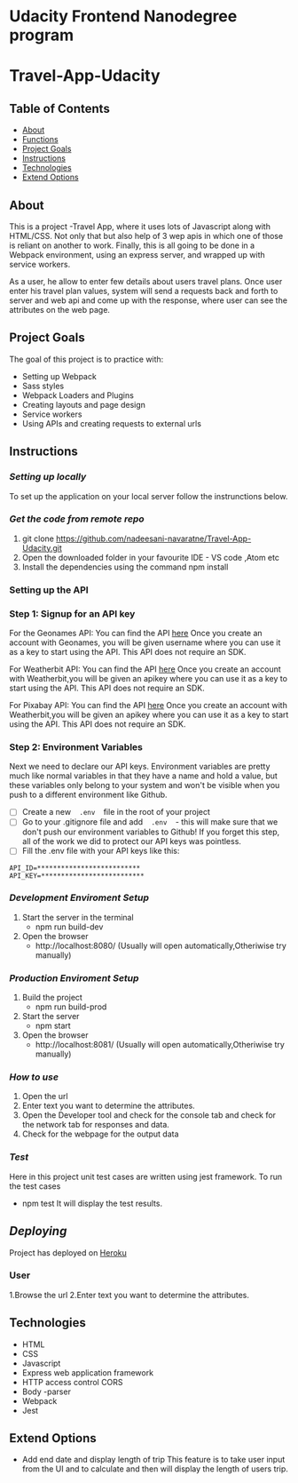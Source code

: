 # Udacity Frontend Nanodegree program

# Travel-App-Udacity

## Table of Contents

* [About](#about)
* [Functions](#functions)
* [Project Goals](#project_goals)
* [Instructions](#instructions)
* [Technologies](#technologies)
* [Extend Options](#extend_Options)

## About

This is a project -Travel App, where it uses lots of Javascript along with HTML/CSS. Not only that but also  help of 3 wep apis in which one of those is reliant on another to work. Finally, this is all going to be done in a Webpack environment, using an express server, and wrapped up with service workers. 

As a user, he allow to enter few details about users travel plans. Once user enter his travel plan values, system will send a requests back and forth to server and web api and come up with the response, where user can see the attributes on the web page.


## Project Goals

The goal of this project is to practice with:

* Setting up Webpack
* Sass styles
* Webpack Loaders and Plugins
* Creating layouts and page design
* Service workers
* Using APIs and creating requests to external urls


## Instructions

### _Setting up locally_

To set up the application on your local server follow the instrunctions below.

### _Get the code from remote repo_ 

1. git clone https://github.com/nadeesani-navaratne/Travel-App-Udacity.git
2. Open the downloaded folder in your favourite IDE - VS code ,Atom etc
3. Install the dependencies using the command npm install

### Setting up the API

### Step 1: Signup for an API key

For the Geonames API: You can find the API [here](https://www.geonames.org/) Once you create an account with Geonames, you will be given username where you can use it as a key to start using the API. This API does not require an SDK.

For Weatherbit API: You can find the API [here](https://www.weatherbit.io/) Once you create an account with Weatherbit,you will be given an apikey where you can use it as a key to start using the API. This API does not require an SDK.

For Pixabay API: You can find the API [here](https://pixabay.com/) Once you create an account with Weatherbit,you will be given an apikey where you can use it as a key to start using the API. This API does not require an SDK.

### Step 2: Environment Variables

Next we need to declare our API keys.
Environment variables are pretty much like normal variables in that they have a name and hold a value, but these variables only belong to your system and won't be visible when you push to a different environment like Github.

* [ ] Create a new ` `  ` .env `  ` ` file in the root of your project
* [ ] Go to your .gitignore file and add ` `  ` .env `  ` ` - this will make sure that we don't push our environment variables to Github! If you forget this step, all of the work we did to protect our API keys was pointless.
* [ ] Fill the .env file with your API keys like this:

``` 
API_ID=**************************
API_KEY=**************************

```
### _Development Enviroment Setup_

1. Start the server in the terminal 
    - npm run build-dev
2. Open the browser 
    - http://localhost:8080/ (Usually will open automatically,Otheriwise try manually)

### _Production Enviroment Setup_

1. Build the project 
    - npm run build-prod
2. Start the server
    - npm start  
3. Open the browser 
    - http://localhost:8081/ (Usually will open automatically,Otheriwise try manually)

### _How to use_    
1. Open the url 
2. Enter text you want to determine the attributes.
3. Open the Developer tool and check for the console tab and check for the network tab for responses and data.
4. Check for the webpage for the output data


### _Test_

Here in this project unit test cases are written using jest framework.
To run the test cases 
 - npm test
It will display the test results.

## _Deploying_

Project has  deployed on  [Heroku](https://www.heroku.com/) 

### User
1.Browse the url
2.Enter text you want to determine the attributes.

## Technologies

* HTML
* CSS
* Javascript 
* Express web application framework
* HTTP access control CORS
* Body -parser
* Webpack
* Jest 

## Extend Options
* Add end date and display length of trip
  This feature is to take user input from the UI and to calculate and then will display the length of users trip.